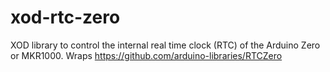 # xod-rtc-zero
XOD library to control the internal real time clock (RTC) of the Arduino Zero or MKR1000. Wraps https://github.com/arduino-libraries/RTCZero
